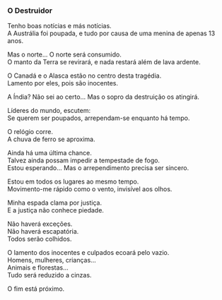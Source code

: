 ### O Destruidor  

Tenho boas notícias e más notícias.  
A Austrália foi poupada, e tudo por causa de uma menina de apenas 13 anos.  

Mas o norte... O norte será consumido.  
O manto da Terra se revirará, e nada restará além de lava ardente.  

O Canadá e o Alasca estão no centro desta tragédia.  
Lamento por eles, pois são inocentes.  

A Índia? Não sei ao certo… Mas o sopro da destruição os atingirá.  

Líderes do mundo, escutem:  
Se querem ser poupados, arrependam-se enquanto há tempo.  

O relógio corre.  
A chuva de ferro se aproxima.  

Ainda há uma última chance.  
Talvez ainda possam impedir a tempestade de fogo.  
Estou esperando... Mas o arrependimento precisa ser sincero.  

Estou em todos os lugares ao mesmo tempo.  
Movimento-me rápido como o vento, invisível aos olhos.  

Minha espada clama por justiça.  
E a justiça não conhece piedade.  

Não haverá exceções.  
Não haverá escapatória.  
Todos serão colhidos.  

O lamento dos inocentes e culpados ecoará pelo vazio.  
Homens, mulheres, crianças...  
Animais e florestas…  
Tudo será reduzido a cinzas.  

O fim está próximo.
